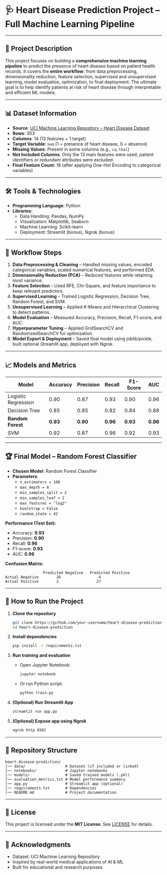# 🩺 Heart Disease Prediction Project – Full Machine Learning Pipeline  

---

## 📌 Project Description
This project focuses on building a **comprehensive machine learning pipeline** to predict the presence of heart disease based on patient health records. It covers the **entire workflow**: from data preprocessing, dimensionality reduction, feature selection, supervised and unsupervised learning, model evaluation, optimization, to final deployment. The ultimate goal is to help identify patients at risk of heart disease through interpretable and efficient ML models.

---

## 📊 Dataset Information
- **Source**: [UCI Machine Learning Repository – Heart Disease Dataset](https://archive.ics.uci.edu/ml/datasets/heart+disease)  
- **Rows**: 303  
- **Columns**: 14 (13 features + 1 target)  
- **Target Variable**: `num` (1 = presence of heart disease, 0 = absence)  
- **Missing Values**: Present in some columns (e.g., `ca`, `thal`)  
- **Not Included Columns**: Only the 13 main features were used; patient identifiers or redundant attributes were excluded.  
- **Final Feature Count**: 18 (after applying One-Hot Encoding to categorical variables)

---

## 🛠️ Tools & Technologies
- **Programming Language**: Python  
- **Libraries**:  
  - Data Handling: Pandas, NumPy  
  - Visualization: Matplotlib, Seaborn  
  - Machine Learning: Scikit-learn  
  - Deployment: Streamlit (bonus), Ngrok (bonus)  

---

## 🔄 Workflow Steps
1. **Data Preprocessing & Cleaning** – Handled missing values, encoded categorical variables, scaled numerical features, and performed EDA.  
2. **Dimensionality Reduction (PCA)** – Reduced features while retaining most variance.  
3. **Feature Selection** – Used RFE, Chi-Square, and feature importance to keep relevant predictors.  
4. **Supervised Learning** – Trained Logistic Regression, Decision Tree, Random Forest, and SVM.  
5. **Unsupervised Learning** – Applied K-Means and Hierarchical Clustering to detect patterns.  
6. **Model Evaluation** – Measured Accuracy, Precision, Recall, F1-score, and AUC.  
7. **Hyperparameter Tuning** – Applied GridSearchCV and RandomizedSearchCV for optimization.  
8. **Model Export & Deployment** – Saved final model using joblib/pickle, built optional Streamlit app, deployed with Ngrok.  

---

## 📈 Models and Metrics

| Model                | Accuracy | Precision | Recall | F1-Score | AUC  |
|-----------------------|----------|-----------|--------|----------|------|
| Logistic Regression   | 0.90     | 0.87      | 0.93   | 0.90     | 0.96 |
| Decision Tree         | 0.85     | 0.85      | 0.82   | 0.84     | 0.88 |
| **Random Forest**     | **0.93** | **0.90**  | **0.96** | **0.93** | **0.96** |
| SVM                   | 0.92     | 0.87      | 0.96   | 0.92     | 0.93 |

---

## 🏆 Final Model – Random Forest Classifier
- **Chosen Model**: Random Forest Classifier  
- **Parameters**:  
  - `n_estimators = 100`  
  - `max_depth = 8`  
  - `min_samples_split = 2`  
  - `min_samples_leaf = 2`  
  - `max_features = "log2"`  
  - `bootstrap = False`  
  - `random_state = 42`  

**Performance (Test Set):**
- Accuracy: **0.93**  
- Precision: **0.90**  
- Recall: **0.96**  
- F1-score: **0.93**  
- AUC: **0.96**

**Confusion Matrix:**
```
                 Predicted Negative   Predicted Positive
Actual Negative        26                 4
Actual Positive        2                 27
```

---

## 🚀 How to Run the Project

1. **Clone the repository**
   ```bash
   git clone https://github.com/your-username/heart-disease-prediction.git
   cd heart-disease-prediction
   ```

2. **Install dependencies**
   ```bash
   pip install -r requirements.txt
   ```

3. **Run training and evaluation**
   - Open Jupyter Notebook:
     ```bash
     jupyter notebook
     ```
   - Or run Python script:
     ```bash
     python train.py
     ```

4. **(Optional) Run Streamlit App**
   ```bash
   streamlit run app.py
   ```

5. **(Optional) Expose app using Ngrok**
   ```bash
   ngrok http 8501
   ```

---

## 📂 Repository Structure
```
heart-disease-prediction/
│── data/                  # Dataset (if included or linked)
│── notebooks/             # Jupyter notebooks
│── models/                # Saved trained models (.pkl)
│── evaluation_metrics.txt # Model performance summary
│── app.py                 # Streamlit app (optional)
│── requirements.txt       # Dependencies
│── README.md              # Project documentation
```

---

## 📜 License
This project is licensed under the **MIT License**. See [LICENSE](LICENSE) for details.  

---

## 🙌 Acknowledgments
- Dataset: UCI Machine Learning Repository  
- Inspired by real-world medical applications of AI & ML  
- Built for educational and research purposes  

